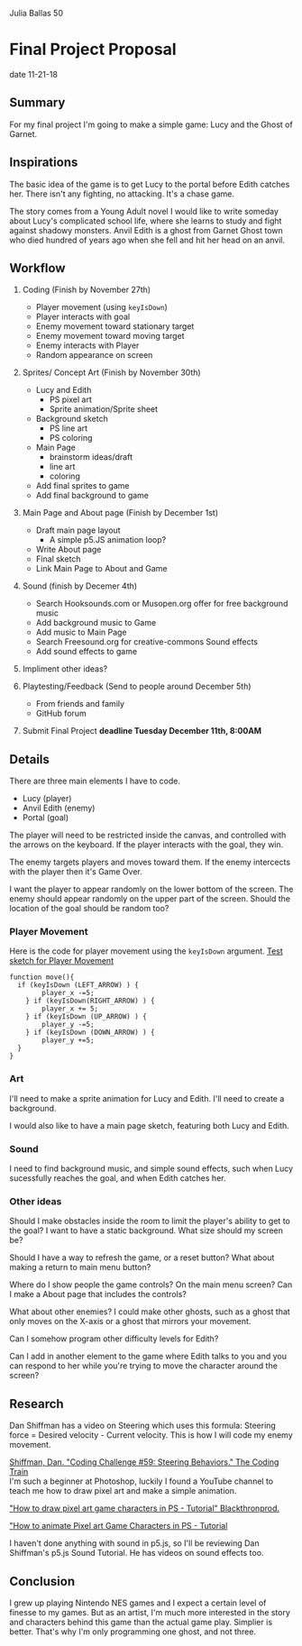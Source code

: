 Julia Ballas 50

# Final Project Proposal

date 11-21-18

## Summary

For my final project I'm going to make a simple game: Lucy and the Ghost of Garnet.

## Inspirations

The basic idea of the game is to get Lucy to the portal before Edith catches her. There isn't any fighting, no attacking. It's a chase game.

The story comes from a Young Adult novel I would like to write someday about Lucy's complicated school life, where she learns to study and fight against shadowy monsters. Anvil Edith is a ghost from Garnet Ghost town who died hundred of years ago when she fell and hit her head on an anvil.

## Workflow

1. Coding (Finish by November 27th)
    - Player movement (using `keyIsDown`)
    - Player interacts with goal
    - Enemy movement toward stationary target
    - Enemy movement toward moving target
    - Enemy interacts with Player
    - Random appearance on screen
2. Sprites/ Concept Art (Finish by November 30th)
    - Lucy and Edith
        - PS pixel art
        - Sprite animation/Sprite sheet
    - Background sketch
        - PS line art
        - PS coloring
    - Main Page
        - brainstorm ideas/draft
        - line art
        - coloring
    - Add final sprites to game
    - Add final background to game
3. Main Page and About page (Finish by December 1st)
    - Draft main page layout
        - A simple p5.JS animation loop?
    - Write About page
    - Final sketch
    - Link Main Page to About and Game
4. Sound (finish by Decemer 4th)
    - Search Hooksounds.com or Musopen.org offer for free background music
    - Add background music to Game
    - Add music to Main Page
    - Search Freesound.org for creative-commons Sound effects
    - Add sound effects to game

5. Impliment other ideas?

6. Playtesting/Feedback (Send to people around December 5th)
    - From friends and family
    - GitHub forum

7. Submit Final Project **deadline Tuesday December 11th, 8:00AM**

## Details

There are three main elements I have to code.

- Lucy (player)
- Anvil Edith (enemy)
- Portal (goal)

The player will need to be restricted inside the canvas, and controlled with the arrows on the keyboard. If the player interacts with the goal, they win.

The enemy targets players and moves toward them. If the enemy intercects with the player then it's Game Over.

I want the player to appear randomly on the lower bottom of the screen. The enemy should appear randomly on the upper part of the screen. Should the location of the goal should be random too?

### Player Movement

Here is the code for player movement using the `keyIsDown` argument. [Test sketch for Player Movement](https://jballas.github.io/120-work/final-project-proposal/index.html)

```JS
function move(){
  if (keyIsDown (LEFT_ARROW) ) {
        player_x -=5;
    } if (keyIsDown(RIGHT_ARROW) ) {
        player_x += 5;
    } if (keyIsDown (UP_ARROW) ) {
        player_y -=5;
    } if (keyIsDown (DOWN_ARROW) ) {
        player_y +=5;
  }
}
```

### Art

I'll need to make a sprite animation for Lucy and Edith. I'll need to create a background.

I would also like to have a main page sketch, featuring both Lucy and Edith.

### Sound

I need to find background music, and simple sound effects, such when Lucy sucessfully reaches the goal, and when Edith catches her.

### Other ideas

Should I make obstacles inside the room to limit the player's ability to get to the goal?  I want to have a static background. What size should my screen be?

Should I have a way to refresh the game, or a reset button? What about making a return to main menu button?

Where do I show people the game controls? On the main menu screen? Can I make a About page that includes the controls?

What about other enemies? I could make other ghosts, such as a ghost that only moves on the X-axis or a ghost that mirrors your movement.

Can I somehow program other difficulty levels for Edith?

Can I add in another element to the game where Edith talks to you and you can respond to her while you're trying to move the character around the screen?

## Research

Dan Shiffman has a video on Steering which uses this formula:
Steering force = Desired velocity - Current velocity.
This is how I will code my enemy movement.

[Shiffman, Dan. "Coding Challenge #59: Steering Behaviors." The Coding Train](https://www.youtube.com/watch?v=4hA7G3gup-4)  
I'm such a beginner at Photoshop, luckily I found a YouTube channel to teach me how to draw pixel art and make a simple animation.

["How to draw pixel art game characters in PS - Tutorial" Blackthronprod.](https://www.youtube.com/watch?v=qzvYu48kw5Q)

["How to animate Pixel art Game Characters in PS - Tutorial](https://www.youtube.com/watch?v=mnJb5iwYAmg)

I haven't done anything with sound in p5.js, so I'll be reviewing Dan Shiffman's p5.js Sound Tutorial. He has videos on sound effects too.

## Conclusion

I grew up playing Nintendo NES games and I expect a certain level of finesse to my games. But as an artist, I'm much more interested in the story and characters behind this game than the actual game play. Simplier is better. That's why I'm only programming one ghost, and not three.